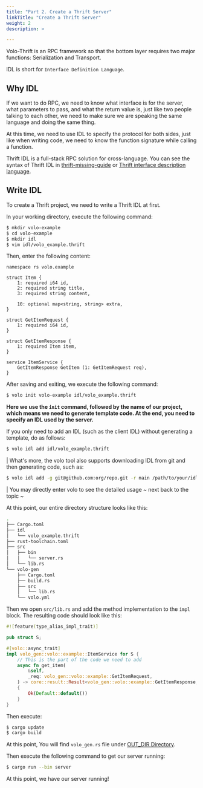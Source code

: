 ```yaml
---
title: "Part 2. Create a Thrift Server"
linkTitle: "Create a Thrift Server"
weight: 2
description: >

---
```


Volo-Thrift is an RPC framework so that the bottom layer requires two major functions: Serialization and Transport.

IDL is short for `Interface Definition Language`.

## Why IDL

If we want to do RPC, we need to know what interface is for the server, what parameters to pass, and what the return value is,
just like two people talking to each other, we need to make sure we are speaking the same language and doing the same thing.

At this time, we need to use IDL to specify the protocol for both sides, just like when writing code, we need to know the function signature while calling a function.

Thrift IDL is a full-stack RPC solution for cross-language. You can see the syntax of Thrift IDL in [thrift-missing-guide](https://diwakergupta.github.io/thrift-missing-guide/) or [Thrift interface description language](http://thrift.apache.org/docs/idl).

## Write IDL

To create a Thrift project, we need to write a Thrift IDL at first.

In your working directory, execute the following command:

```bash
$ mkdir volo-example
$ cd volo-example
$ mkdir idl
$ vim idl/volo_example.thrift
```

Then, enter the following content:

```thrift
namespace rs volo.example

struct Item {
    1: required i64 id,
    2: required string title,
    3: required string content,

    10: optional map<string, string> extra,
}

struct GetItemRequest {
    1: required i64 id,
}

struct GetItemResponse {
    1: required Item item,
}

service ItemService {
    GetItemResponse GetItem (1: GetItemRequest req),
}
```

After saving and exiting, we execute the following command:

```bash
$ volo init volo-example idl/volo_example.thrift
```

**Here we use the `init` command, followed by the name of our project, which means we need to generate template code. At the end, you need to specify an IDL used by the server.**

If you only need to add an IDL (such as the client IDL) without generating a template, do as follows:

```bash
$ volo idl add idl/volo_example.thrift
```

| What's more, the volo tool also supports downloading IDL from git and then generating code, such as:

```bash
$ volo idl add -g git@github.com:org/repo.git -r main /path/to/your/idl.thrift
```

| You may directly enter volo to see the detailed usage ~ next back to the topic ~

At this point, our entire directory structure looks like this:

```bash
.
├── Cargo.toml
├── idl
│   └── volo_example.thrift
├── rust-toolchain.toml
├── src
│   ├── bin
│   │   └── server.rs
│   └── lib.rs
└── volo-gen
    ├── Cargo.toml
    ├── build.rs
    ├── src
    │   └── lib.rs
    └── volo.yml
```

Then we open `src/lib.rs` and add the method implementation to the `impl` block. The resulting code should look like this:

```rust
#![feature(type_alias_impl_trait)]

pub struct S;

#[volo::async_trait]
impl volo_gen::volo::example::ItemService for S {
    // This is the part of the code we need to add
    async fn get_item(
        &self,
        _req: volo_gen::volo::example::GetItemRequest,
    ) -> core::result::Result<volo_gen::volo::example::GetItemResponse, volo_thrift::AnyhowError>
    {
        Ok(Default::default())
    }
}
```

Then execute:

```bash
$ cargo update
$ cargo build
```

At this point, You will find `volo_gen.rs` file under [OUT_DIR Directory](https://doc.rust-lang.org/cargo/reference/environment-variables.html#environment-variables-cargo-sets-for-build-scripts).

Then execute the following command to get our server running:

```bash
$ cargo run --bin server
```

At this point, we have our server running!
